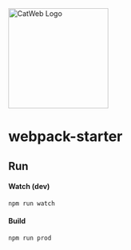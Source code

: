 <img align="center" width="200px" src="http://docs.mickaeldebalme.com/img/Logo-1.png" alt="CatWeb Logo" />

# webpack-starter

## Run
#### Watch (dev)
```
npm run watch
```

#### Build 
```
npm run prod
```
